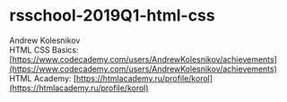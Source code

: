 # rsschool-2019Q1-html-css

Andrew Kolesnikov  
HTML CSS Basics: [https://www.codecademy.com/users/AndrewKolesnikov/achievements](https://www.codecademy.com/users/AndrewKolesnikov/achievements)  
HTML Academy: [https://htmlacademy.ru/profile/korol](https://htmlacademy.ru/profile/korol)
 